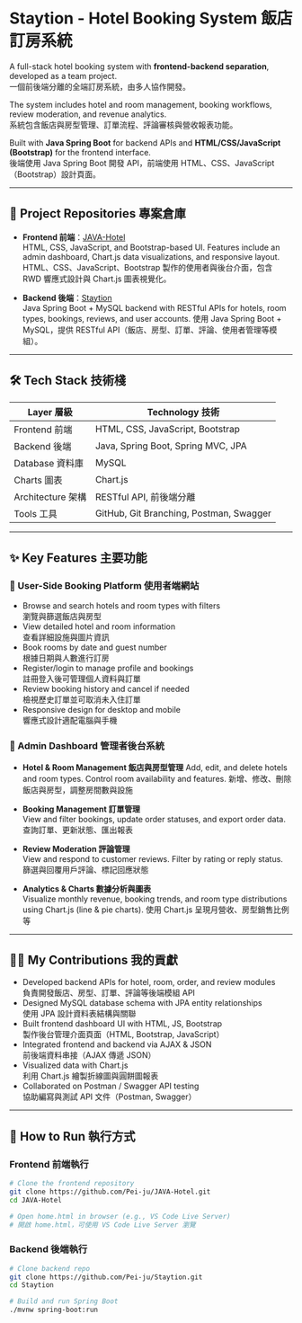 # Staytion - Hotel Booking System 飯店訂房系統

A full-stack hotel booking system with **frontend-backend separation**, developed as a team project.  
一個前後端分離的全端訂房系統，由多人協作開發。

The system includes hotel and room management, booking workflows, review moderation, and revenue analytics.  
系統包含飯店與房型管理、訂單流程、評論審核與營收報表功能。

Built with **Java Spring Boot** for backend APIs and **HTML/CSS/JavaScript (Bootstrap)** for the frontend interface.  
後端使用 Java Spring Boot 開發 API，前端使用 HTML、CSS、JavaScript（Bootstrap）設計頁面。

---

## 📁 Project Repositories 專案倉庫

- **Frontend 前端**：[JAVA-Hotel](https://github.com/Pei-ju/JAVA-Hotel)  
   HTML, CSS, JavaScript, and Bootstrap-based UI. Features include an admin dashboard, Chart.js data visualizations, and responsive layout.
   HTML、CSS、JavaScript、Bootstrap 製作的使用者與後台介面，包含 RWD 響應式設計與 Chart.js 圖表視覺化。

- **Backend 後端**：[Staytion](https://github.com/Pei-ju/Staytion)  
  Java Spring Boot + MySQL backend with RESTful APIs for hotels, room types, bookings, reviews, and user accounts.
  使用 Java Spring Boot + MySQL，提供 RESTful API（飯店、房型、訂單、評論、使用者管理等模組）。

---

## 🛠 Tech Stack 技術棧

| Layer 層級    | Technology 技術                              |
|---------------|----------------------------------------------|
| Frontend 前端 | HTML, CSS, JavaScript, Bootstrap             |
| Backend 後端  | Java, Spring Boot, Spring MVC, JPA           |
| Database 資料庫 | MySQL                                       |
| Charts 圖表    | Chart.js                                     |
| Architecture 架構 | RESTful API, 前後端分離                   |
| Tools 工具     | GitHub, Git Branching, Postman, Swagger     |

---

## ✨ Key Features 主要功能

### 🔹 User-Side Booking Platform 使用者端網站

- Browse and search hotels and room types with filters  
  瀏覽與篩選飯店與房型
- View detailed hotel and room information  
  查看詳細設施與圖片資訊
- Book rooms by date and guest number  
  根據日期與人數進行訂房
- Register/login to manage profile and bookings  
  註冊登入後可管理個人資料與訂單
- Review booking history and cancel if needed  
  檢視歷史訂單並可取消未入住訂單
- Responsive design for desktop and mobile  
  響應式設計適配電腦與手機

### 🔸 Admin Dashboard 管理者後台系統

- **Hotel & Room Management 飯店與房型管理**
  Add, edit, and delete hotels and room types. Control room availability and features.
  新增、修改、刪除飯店與房型，調整房間數與設施

- **Booking Management 訂單管理**  
  View and filter bookings, update order statuses, and export order data.
  查詢訂單、更新狀態、匯出報表

- **Review Moderation 評論管理**  
  View and respond to customer reviews. Filter by rating or reply status.
  篩選與回覆用戶評論、標記回應狀態

- **Analytics & Charts 數據分析與圖表**  
  Visualize monthly revenue, booking trends, and room type distributions using Chart.js (line & pie charts).
  使用 Chart.js 呈現月營收、房型銷售比例等

---

## 👩‍💻 My Contributions 我的貢獻

- Developed backend APIs for hotel, room, order, and review modules  
  負責開發飯店、房型、訂單、評論等後端模組 API
- Designed MySQL database schema with JPA entity relationships  
  使用 JPA 設計資料表結構與關聯
- Built frontend dashboard UI with HTML, JS, Bootstrap  
  製作後台管理介面頁面（HTML, Bootstrap, JavaScript）
- Integrated frontend and backend via AJAX & JSON  
  前後端資料串接（AJAX 傳遞 JSON）
- Visualized data with Chart.js  
  利用 Chart.js 繪製折線圖與圓餅圖報表
- Collaborated on Postman / Swagger API testing  
  協助編寫與測試 API 文件（Postman, Swagger）

---

## 🚀 How to Run 執行方式

### Frontend 前端執行

```bash
# Clone the frontend repository
git clone https://github.com/Pei-ju/JAVA-Hotel.git
cd JAVA-Hotel

# Open home.html in browser (e.g., VS Code Live Server)
# 開啟 home.html，可使用 VS Code Live Server 瀏覽
```

### Backend 後端執行

```bash
# Clone backend repo
git clone https://github.com/Pei-ju/Staytion.git
cd Staytion

# Build and run Spring Boot
./mvnw spring-boot:run
```

